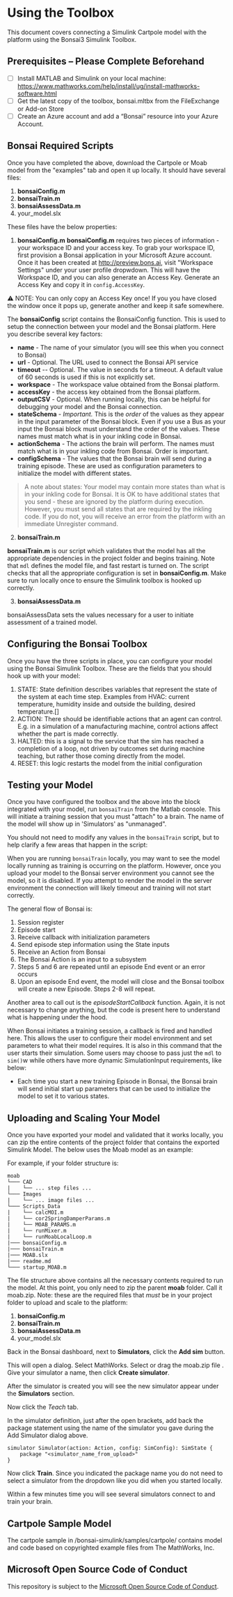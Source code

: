 # Using the Toolbox

This document covers connecting a Simulink Cartpole model with the platform using the Bonsai3 Simulink Toolbox.

## Prerequisites – Please Complete Beforehand
- [ ]	Install MATLAB and Simulink on your local machine: https://www.mathworks.com/help/install/ug/install-mathworks-software.html
- [ ]	Get the latest copy of the toolbox, bonsai.mltbx from the FileExchange or Add-on Store
- [ ]	Create an Azure account and add a “Bonsai” resource into your Azure Account. 

## Bonsai Required Scripts
Once you have completed the above, download the Cartpole or Moab model from the "examples" tab and open it up locally. It should have several files:

1. **bonsaiConfig.m**
2. **bonsaiTrain.m**
3. **bonsaiAssessData.m**
4. your_model.slx


These files have the below properties: 

1. **bonsaiConfig.m**
**bonsaiConfig.m** requires two pieces of information - your workspace ID and your access key. To grab your workspace ID, first provision a Bonsai application in your Microsoft Azure account. Once it has been created at http://preview.bons.ai, visit "Workspace Settings" under your user profile dropwdown. This will have the Workspace ID, and you can also generate an Access Key. Generate an Access Key and copy it in `config.AccessKey`. 

:warning: NOTE: You can only copy an Access Key once! If you you have closed the window once it pops up, generate another and keep it safe somewhere.


The **bonsaiConfig** script contains the BonsaiConfig function. This is used to setup the connection between your model and the Bonsai platform. Here you describe several key factors:

- **name** - The name of your simulator (you will see this when you connect to Bonsai)
- **url** - Optional. The URL used to connect the Bonsai API service
- **timeout** -- Optional. The value in seconds for a timeout. A default value of 60 seconds is used if this is not explicitly set.
- **workspace** - The workspace value obtained from the Bonsai platform.
- **accessKey** - the access key obtained from the Bonsai platform.
- **outputCSV** - Optional. When running locally, this can be helpful for debugging your model and the Bonsai connection.
- **stateSchema** - *Important.* This is the *order* of the values as they appear in the input parameter of the Bonsai block. Even if you use a Bus as your input the Bonsai block must understand the order of the values. These names must match what is in your inkling code in Bonsai. 
- **actionSchema** - The actions the brain will perform. The names must match what is in your inkling code from Bonsai. Order is important. 
- **configSchema** - The values that the Bonsai brain will send during a training episode. These are used as configuration parameters to initialize the model with different states.

> A note about states: Your model may contain more states than what is in your inkling code for Bonsai. It is OK to have additional states that you send - these are ignored by the platform during execution. However, you must send all states that are required by the inkling code. If you do not, you will receive an error from the platform with an immediate Unregister command.


2. **bonsaiTrain.m**

**bonsaiTrain.m** is our script which validates that the model has all the appropriate dependencies in the project folder and begins training. Note that `mdl` defines the model file, and fast restart is turned on. The script checks that all the appropriate configuration is set in **bonsaiConfig.m**. Make sure to run locally once to ensure the Simulink toolbox is hooked up correctly.


3. **bonsaiAssessData.m**

bonsaiAssessData sets the values necessary for a user to initiate assessment of a trained model. 

## Configuring the Bonsai Toolbox

Once you have the three scripts in place, you can configure your model using the Bonsai Simulink Toolbox. These are the fields that you should hook up with your model: 

1.	STATE: State definition describes variables that represent the state of the system at each time step. Examples from HVAC: current temperature, humidity inside and outside the building, desired temperature.[]
2.	ACTION: There should be identifiable actions that an agent can control. E.g. in a simulation of a manufacturing machine, control actions affect whether the part is made correctly.
4.	HALTED: this is a signal to the service that the sim has reached a completion of a loop, not driven by outcomes set during machine teaching, but rather those coming directly from the model.
5.	RESET: this logic restarts the model from the initial configuration 

## Testing your Model

Once you have configured the toolbox and the above into the block integrated with your model, run `bonsaiTrain` from the Matlab console. This will initiate a training session that you must "attach" to a brain. The name of the model will show up in 'Simulators' as "unmanaged".

You should not need to modify any values in the `bonsaiTrain` script, but to help clarify a few areas that happen in the script:

When you are running `bonsaiTrain` locally, you may want to see the model locally running as training is occurring on the platform. However, once you upload your model to the Bonsai server environment you cannot see the model, so it is disabled. If you attempt to render the model in the server environment the connection will likely timeout and training will not start correctly.

The general flow of Bonsai is:

1. Session register
2. Episode start
3. Receive callback with initialization parameters 
4. Send episode step information using the State inputs
5. Receive an Action from Bonsai
6. The Bonsai Action is an input to a subsystem
7. Steps 5 and 6 are repeated until an episode End event or an error occurs
8. Upon an episode End event, the model will close and the Bonsai toolbox will create a new Episode. Steps 2-8 will repeat.

Another area to call out is the *episodeStartCallback* function. Again, it is not necessary to change anything, but the code is present here to understand what is happening under the hood. 

When Bonsai initiates a training session, a callback is fired and handled here. This allows the user to configure their model environment and set parameters to what their model requires. It is also in this command that the user starts their simulation. Some users may choose to pass just the `mdl` to `sim()`w while others have more dynamic SimulationInput requirements, like below:

- Each time you start a new training Episode in Bonsai, the Bonsai brain will send initial start up parameters that can be used to initialize the model to set it to various states. 

## Uploading and Scaling Your Model

Once you have exported your model and validated that it works locally, you can zip the entire contents of the project folder that contains the exported Simulink Model. The below uses the Moab model as an example: 

For example, if your folder structure is:

```
moab
└─── CAD
|    └── ... step files ...   
└─── Images
|    └── ... image files ...      
└─── Scripts_Data
|    └── calcMOI.m
|    └── cor2SpringDamperParams.m   
|    └── MOAB_PARAMS.m  
|    └── runMixer.m
|    └── runMoabLocalLoop.m
|─── bonsaiConfig.m
|─── bonsaiTrain.m
|─── MOAB.slx
|─── readme.md
└─── startup_MOAB.m
```

The file structure above contains all the necessary contents required to run the model. At this point, you only need to zip the parent **moab** folder. Call it moab.zip. Note: these are the required files that _must_ be in your project folder to upload and scale to the platform: 

1. **bonsaiConfig.m**
2. **bonsaiTrain.m**
3. **bonsaiAssessData.m**
4. your_model.slx

Back in the Bonsai dashboard, next to **Simulators**, click the **Add sim** button.

This will open a dialog. Select MathWorks. Select or drag the moab.zip file . Give your simulator a name, then click **Create simulator**. 

After the simulator is created you will see the new simulator appear under the **Simulators** section.

Now click the *Teach* tab. 

In the simulator definition, just after the open brackets, add back the package statement using the name of the simulator you gave during the Add Simulator dialog above.

```
simulator Simulator(action: Action, config: SimConfig): SimState {
	package "<simulator_name_from_upload>"
}
```

Now click **Train**. Since you indicated the package name you do not need to select a simulator from the dropdown like you did when you started locally.

Within a few minutes time you will see several simulators connect to and train your brain.  

## Cartpole Sample Model

The cartpole sample in /bonsai-simulink/samples/cartpole/ contains model and code based on copyrighted example files from The MathWorks, Inc.

## Microsoft Open Source Code of Conduct

This repository is subject to the [Microsoft Open Source Code of Conduct](https://opensource.microsoft.com/codeofconduct).
